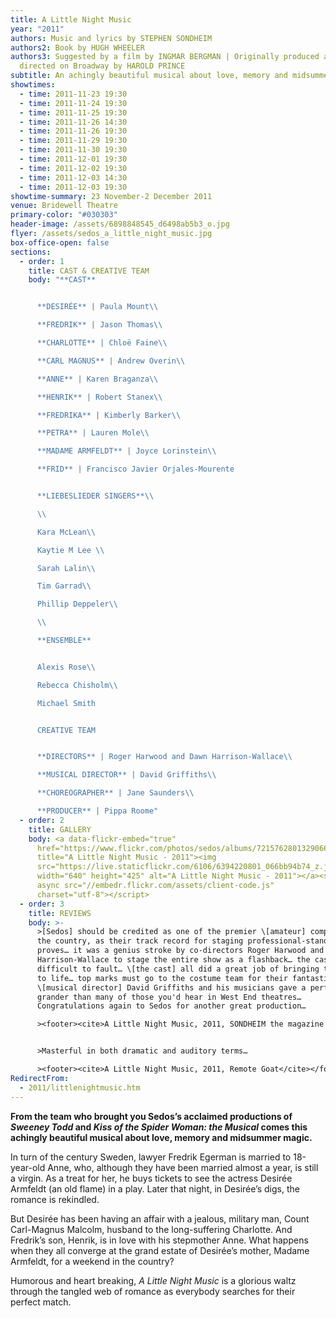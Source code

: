 ```yaml
---
title: A Little Night Music
year: "2011"
authors: Music and lyrics by STEPHEN SONDHEIM
authors2: Book by HUGH WHEELER
authors3: Suggested by a film by INGMAR BERGMAN | Originally produced and
  directed on Broadway by HAROLD PRINCE
subtitle: An achingly beautiful musical about love, memory and midsummer magic
showtimes:
  - time: 2011-11-23 19:30
  - time: 2011-11-24 19:30
  - time: 2011-11-25 19:30
  - time: 2011-11-26 14:30
  - time: 2011-11-26 19:30
  - time: 2011-11-29 19:30
  - time: 2011-11-30 19:30
  - time: 2011-12-01 19:30
  - time: 2011-12-02 19:30
  - time: 2011-12-03 14:30
  - time: 2011-12-03 19:30
showtime-summary: 23 November-2 December 2011
venue: Bridewell Theatre
primary-color: "#030303"
header-image: /assets/6898848545_d6498ab5b3_o.jpg
flyer: /assets/sedos_a_little_night_music.jpg
box-office-open: false
sections:
  - order: 1
    title: CAST & CREATIVE TEAM
    body: "**CAST**


      **DESIRÉE** | Paula Mount\\

      **FREDRIK** | Jason Thomas\\

      **CHARLOTTE** | Chloë Faine\\

      **CARL MAGNUS** | Andrew Overin\\

      **ANNE** | Karen Braganza\\

      **HENRIK** | Robert Stanex\\

      **FREDRIKA** | Kimberly Barker\\

      **PETRA** | Lauren Mole\\

      **MADAME ARMFELDT** | Joyce Lorinstein\\

      **FRID** | Francisco Javier Orjales-Mourente


      **LIEBESLIEDER SINGERS**\\

      \\

      Kara McLean\\

      Kaytie M Lee \\

      Sarah Lalin\\

      Tim Garrad\\

      Phillip Deppeler\\

      \\

      **ENSEMBLE**


      Alexis Rose\\

      Rebecca Chisholm\\

      Michael Smith


      CREATIVE TEAM


      **DIRECTORS** | Roger Harwood and Dawn Harrison-Wallace\\

      **MUSICAL DIRECTOR** | David Griffiths\\

      **CHOREOGRAPHER** | Jane Saunders\\

      **PRODUCER** | Pippa Roome"
  - order: 2
    title: GALLERY
    body: <a data-flickr-embed="true"
      href="https://www.flickr.com/photos/sedos/albums/72157628013290664"
      title="A Little Night Music - 2011"><img
      src="https://live.staticflickr.com/6106/6394220801_066bb94b74_z.jpg"
      width="640" height="425" alt="A Little Night Music - 2011"></a><script
      async src="//embedr.flickr.com/assets/client-code.js"
      charset="utf-8"></script>
  - order: 3
    title: REVIEWS
    body: >-
      >[Sedos] should be credited as one of the premier \[amateur] companies in
      the country, as their track record for staging professional-standard shows
      proves… it was a genius stroke by co-directors Roger Harwood and Dawn
      Harrison-Wallace to stage the entire show as a flashback… the casting was
      difficult to fault… \[the cast] all did a great job of bringing the show
      to life… top marks must go to the costume team for their fantastic work…
      \[musical director] David Griffiths and his musicians gave a performance
      grander than many of those you'd hear in West End theatres…
      Congratulations again to Sedos for another great production…

      ><footer><cite>A Little Night Music, 2011, SONDHEIM the magazine - official publication of the Sondheim Society</cite></footer>


      >Masterful in both dramatic and auditory terms…

      ><footer><cite>A Little Night Music, 2011, Remote Goat</cite></footer>
RedirectFrom:
  - 2011/littlenightmusic.htm
---
```

**From the team who brought you Sedos’s acclaimed productions of *Sweeney Todd* and *Kiss of the Spider Woman: the Musical* comes this achingly beautiful musical about love, memory and midsummer magic.**

In turn of the century Sweden, lawyer Fredrik Egerman is married to 18-year-old Anne, who, although they have been married almost a year, is still a virgin. As a treat for her, he buys tickets to see the actress Desirée Armfeldt (an old flame) in a play. Later that night, in Desirée’s digs, the romance is rekindled.

But Desirée has been having an affair with a jealous, military man, Count Carl-Magnus Malcolm, husband to the long-suffering Charlotte. And Fredrik’s son, Henrik, is in love with his stepmother Anne. What happens when they all converge at the grand estate of Desirée’s mother, Madame Armfeldt, for a weekend in the country?

Humorous and heart breaking, *A Little Night Music* is a glorious waltz through the tangled web of romance as everybody searches for their perfect match.